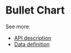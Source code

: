 # Bullet Chart

See more:

-   [API description][apilink]
-   [Data definition][datalink]

[apilink]: http://britecharts.github.io/britecharts/module-Bullet.html
[datalink]: http://britecharts.github.io/britecharts/global.html#BulletChartData
